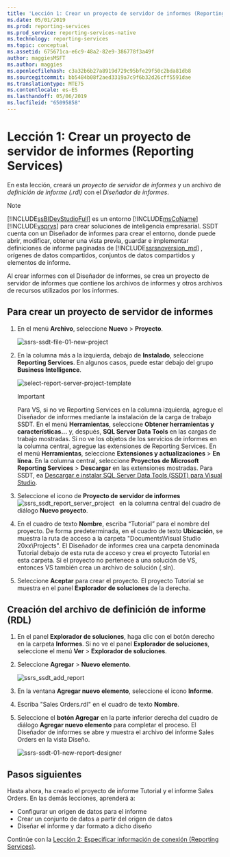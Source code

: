```yaml
---
title: 'Lección 1: Crear un proyecto de servidor de informes (Reporting Services) | Microsoft Docs'
ms.date: 05/01/2019
ms.prod: reporting-services
ms.prod_service: reporting-services-native
ms.technology: reporting-services
ms.topic: conceptual
ms.assetid: 675671ca-e6c9-48a2-82e9-386778f3a49f
author: maggiesMSFT
ms.author: maggies
ms.openlocfilehash: c3a32b6b27a8919d729c95bfe29f50c2bda81db8
ms.sourcegitcommit: bb5484b08f2aed3319a7c9f6b32d26cff5591dae
ms.translationtype: MTE75
ms.contentlocale: es-ES
ms.lasthandoff: 05/06/2019
ms.locfileid: "65095858"
---
```

# <a name="lesson-1-creating-a-report-server-project-reporting-services"></a>Lección 1: Crear un proyecto de servidor de informes (Reporting Services)

En esta lección, creará un *proyecto de servidor de informes* y un archivo de *definición de informe (.rdl)* con el *Diseñador de informes*.

> [!NOTE]
> [!INCLUDE[ssBIDevStudioFull](../includes/ssbidevstudiofull-md.md)] es un entorno [!INCLUDE[msCoName](../includes/msconame-md.md)] [!INCLUDE[vsprvs](../includes/vsprvs-md.md)] para crear soluciones de inteligencia empresarial. SSDT cuenta con un Diseñador de informes para crear el entorno, donde puede abrir, modificar, obtener una vista previa, guardar e implementar definiciones de informe paginadas de [!INCLUDE[ssrsnoversion_md](../includes/ssrsnoversion-md.md)] , orígenes de datos compartidos, conjuntos de datos compartidos y elementos de informe.

Al crear informes con el Diseñador de informes, se crea un proyecto de servidor de informes que contiene los archivos de informes y otros archivos de recursos utilizados por los informes.

## <a name="to-create-a-report-server-project"></a>Para crear un proyecto de servidor de informes
  
1. En el menú **Archivo**, seleccione **Nuevo** > **Proyecto**.  

    ![ssrs-ssdt-file-01-new-project](../reporting-services/media/ssrs-ssdt-file-01-new-project.png)
  
2. En la columna más a la izquierda, debajo de **Instalado**, seleccione **Reporting Services**. En algunos casos, puede estar debajo del grupo **Business Intelligence**.

    ![select-report-server-project-template](../reporting-services/media/lesson-1-creating-a-report-server-project-reporting-services/select-report-server-project-template.png)

    > [!IMPORTANT]
    > Para VS, si no ve Reporting Services en la columna izquierda, agregue el Diseñador de informes mediante la instalación de la carga de trabajo SSDT. En el menú **Herramientas**, seleccione **Obtener herramientas y características...** y, después, **SQL Server Data Tools** en las cargas de trabajo mostradas. Si no ve los objetos de los servicios de informes en la columna central, agregue las extensiones de Reporting Services. En el menú **Herramientas**, seleccione **Extensiones y actualizaciones** > **En línea**. En la columna central, seleccione **Proyectos de Microsoft Reporting Services** > **Descargar** en las extensiones mostradas. Para SSDT, ea [Descargar e instalar SQL Server Data Tools (SSDT) para Visual Studio](../ssdt/download-sql-server-data-tools-ssdt.md).

3. Seleccione el icono de **Proyecto de servidor de informes** &nbsp;&nbsp;![ssrs_ssdt_report_server_project](media/ssrs-ssdt-report-server-project.png) &nbsp;&nbsp;en la columna central del cuadro de diálogo **Nuevo proyecto**.

4. En el cuadro de texto **Nombre**, escriba “Tutorial” para el nombre del proyecto. De forma predeterminada, en el cuadro de texto **Ubicación**, se muestra la ruta de acceso a la carpeta "Documents\Visual Studio 20xx\Projects\". El Diseñador de informes crea una carpeta denominada Tutorial debajo de esta ruta de acceso y crea el proyecto Tutorial en esta carpeta. Si el proyecto no pertenece a una solución de VS, entonces VS también crea un archivo de solución (.sln).

5. Seleccione **Aceptar** para crear el proyecto. El proyecto Tutorial se muestra en el panel **Explorador de soluciones** de la derecha.
  
## <a name="creating-a-report-definition-file-rdl"></a>Creación del archivo de definición de informe (RDL)  
  
1. En el panel **Explorador de soluciones**, haga clic con el botón derecho en la carpeta **Informes**. Si no ve el panel **Explorador de soluciones**, seleccione el menú **Ver** > **Explorador de soluciones**.

2. Seleccione **Agregar** > **Nuevo elemento**.

    ![ssrs_ssdt_add_report](../reporting-services/media/ssrs-ssdt-add-report.png)

3. En la ventana **Agregar nuevo elemento**, seleccione el icono **Informe**.

4. Escriba "Sales Orders.rdl" en el cuadro de texto **Nombre**.

5. Seleccione el **botón Agregar** en la parte inferior derecha del cuadro de diálogo **Agregar nuevo elemento** para completar el proceso. El Diseñador de informes se abre y muestra el archivo del informe Sales Orders en la vista Diseño.

    ![ssrs-ssdt-01-new-report-designer](media/ssrs-ssdt-01-new-report-designer.png)

## <a name="next-steps"></a>Pasos siguientes

Hasta ahora, ha creado el proyecto de informe Tutorial y el informe Sales Orders. En las demás lecciones, aprenderá a:

- Configurar un origen de datos para el informe
- Crear un conjunto de datos a partir del origen de datos
- Diseñar el informe y dar formato a dicho diseño

Continúe con la [Lección 2: Especificar información de conexión &#40;Reporting Services&#41;](../reporting-services/lesson-2-specifying-connection-information-reporting-services.md).
